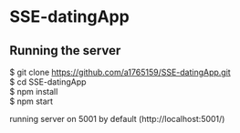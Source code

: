 # SSE-datingApp
## Running the server
$ git clone https://github.com/a1765159/SSE-datingApp.git  
$ cd SSE-datingApp  
$ npm install  
$ npm start  

running server on 5001 by default (http://localhost:5001/)
